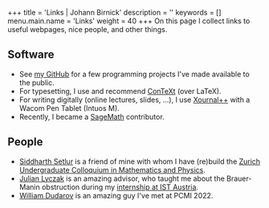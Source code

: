 +++
title = 'Links | Johann Birnick'
description = ''
keywords = []
menu.main.name = 'Links'
weight = 40
+++
On this page I collect links to useful webpages, nice people, and other things.

## Software

- See [my GitHub](https://github.com/jbirnick) for a few programming projects I've made available to the public.
- For typesetting, I use and recommend [ConTeXt](https://wiki.contextgarden.net/) (over LaTeX).
- For writing digitally (online lectures, slides, ...), I use [Xournal++](https://xournalpp.github.io/) with a Wacom Pen Tablet (Intuos M).
- Recently, I became a [SageMath](https://www.sagemath.org/) contributor.

## People

- [Siddharth Setlur](https://siddharthsetlur.github.io/) is a friend of mine with whom I have (re)build the [Zurich Undergraduate Colloquium in Mathematics and Physics](https://zucmap.ethz.ch/).
- [Julian Lyczak](https://www.julianlyczak.nl/) is an amazing advisor, who taught me about the Brauer-Manin obstruction during my [internship at IST Austria](https://phd.pages.ist.ac.at/isternship/).
- [William Dudarov](https://sites.google.com/view/william-dudarov/) is an amazing guy I've met at PCMI 2022.
